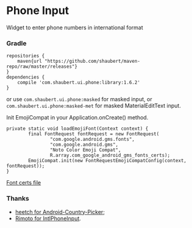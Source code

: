 # Phone Input
Widget to enter phone numbers in international format

### Gradle
    
    repositories {
        maven{url "https://github.com/shaubert/maven-repo/raw/master/releases"}
    }
    dependencies {
        compile 'com.shaubert.ui.phone:library:1.6.2'
    }

or use `com.shaubert.ui.phone:masked` for masked input, or `com.shaubert.ui.phone:masked-met` for masked MaterialEditText input.

Init EmojiCompat in your Application.onCreate() method.

    private static void loadEmojiFont(Context context) {
            final FontRequest fontRequest = new FontRequest(
                    "com.google.android.gms.fonts",
                    "com.google.android.gms",
                    "Noto Color Emoji Compat",
                    R.array.com_google_android_gms_fonts_certs);
            EmojiCompat.init(new FontRequestEmojiCompatConfig(context, fontRequest));
    }

[Font certs file](https://github.com/googlesamples/android-EmojiCompat/blob/master/app/src/main/res/values/font_certs.xml)

### Thanks
 * [heetch for Android-Country-Picker](https://github.com/heetch/Android-country-picker);
 * [Rimoto for IntlPhoneInput](https://github.com/Rimoto/IntlPhoneInput).
